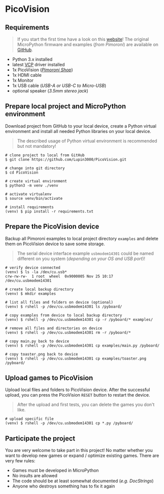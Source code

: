 # PicoVision

## Requirements

> If you start the first time have a look on this [website](https://learn.pimoroni.com/article/getting-started-with-picovision)! The original MicroPython firmware and examples (_from Pimoroni_) are available on [GitHub](https://github.com/pimoroni/picovision#introduction).

- Python 3.x installed
- latest [VCP](https://www.silabs.com/developers/usb-to-uart-bridge-vcp-drivers?tab=downloads) driver installed
- 1x PicoVision (_[Pimoroni Shop](https://shop.pimoroni.com/products/picovision)_)
- 1x HDMI cable
- 1x Monitor
- 1x USB cable (_USB-A or USB-C to Micro-USB_)
- optional speaker (_3.5mm stereo jack_)

## Prepare local project and MicroPython environment

Download project from GitHub to your local device, create a Python virtual environment and install all needed Python libraries on your local device.

> The described usage of Python virtual environment is recommended but not mandatory!

```shell
# clone project to local from GitHub
$ git clone https://github.com/Lupin3000/PicoVision.git

# change into git directory
$ cd PicoVision

# create virtual environment
$ python3 -m venv ./venv

# activate virtualenv
$ source venv/bin/activate

# install requirements
(venv) $ pip install -r requirements.txt
```

## Prepare the PicoVision device

Backup all Pimoroni examples to local project directory `examples` and delete them on PicoVision device to save some storage.

> The serial device interface example `usbmodem14301` could be named different on you system (_depending on your OS and USB port_)!

```shell
# verify device connected
(venv) $ ls -la /dev/cu.usb*
crw-rw-rw-  1 root  wheel  0x9000005 Nov 25 10:17 /dev/cu.usbmodem14301

# create local backup directory
(venv) $ mkdir examples

# list all files and folders on device (optional)
(venv) $ rshell -p /dev/cu.usbmodem14301 ls /pyboard/

# copy examples from device to local backup directory
(venv) $ rshell -p /dev/cu.usbmodem14301 cp -r /pyboard/* examples/

# remove all files and directories on device
(venv) $ rshell -p /dev/cu.usbmodem14301 rm -r /pyboard/*

# copy main.py back to device
(venv) $ rshell -p /dev/cu.usbmodem14301 cp examples/main.py /pyboard/

# copy toaster.png back to device
(venv) $ rshell -p /dev/cu.usbmodem14301 cp examples/toaster.png /pyboard/
```

## Upload games to PicoVision

Upload local files and folders to PicoVision device. After the successful upload, you can press the PicoVision `RESET` button to restart the device.

> After the upload and first tests, you can delete the games you don't like.

```shell
# upload specific file
(venv) $ rshell -p /dev/cu.usbmodem14301 cp *.py /pyboard/
```

## Participate the project

You are very welcome to take part in this project! No matter whether you want to develop new games or expand / optimize existing games. There are very few rules:

- Games must be developed in MicroPython
- No insults are allowed
- The code should be at least somewhat documented (_e.g. DocStrings_)
- Anyone who destroys something has to fix it again
